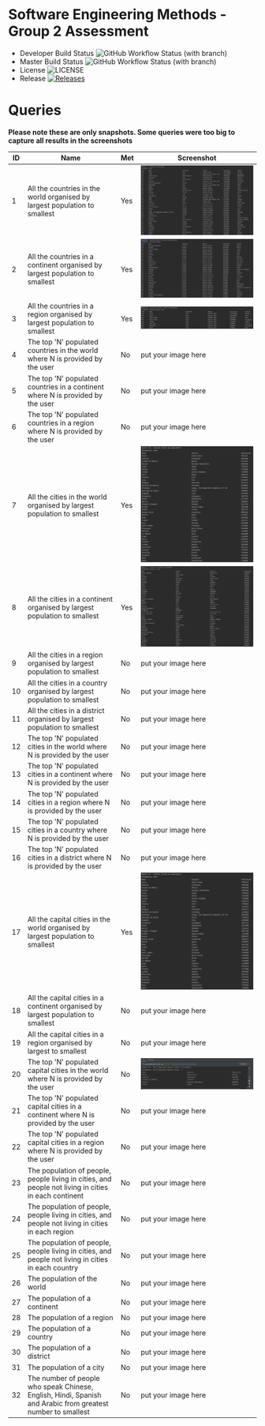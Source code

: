 # Software Engineering Methods - Group 2 Assessment

- Developer Build Status ![GitHub Workflow Status (with branch)](https://img.shields.io/github/actions/workflow/status/MelissaAstbury/SEMPopulationInformation/main.yml?branch=develop)
- Master Build Status ![GitHub Workflow Status (with branch)](https://img.shields.io/github/actions/workflow/status/MelissaAstbury/SEMPopulationInformation/main.yml?branch=master)
- License ![LICENSE](https://img.shields.io/github/license/MelissaAstbury/SEMPopulationInformation.svg?style=flat-square)
- Release [![Releases](https://img.shields.io/github/v/tag/melissaastbury/sempopulationinformation?label=Release&sort=semver)](https://github.com/MelissaAstbury/SEMPopulationInformation/releases)

# Queries 
**Please note these are only snapshots. Some queries were too big to capture all results in the screenshots**

| ID  | Name                                                                                                        | Met | Screenshot                                        |
|-----|-------------------------------------------------------------------------------------------------------------|-----|---------------------------------------------------|
| 1   | All the countries in the world organised by largest population to smallest                                  | Yes | ![img.png](getCountriesByPopulation.png)          |
| 2   | All the countries in a continent organised by largest population to smallest                                | Yes | ![img.png](getCountriesInAContinent.png)          |
| 3   | All the countries in a region organised by largest population to smallest                                   | Yes | ![img.png](getCountriesForRegion.png)             |
| 4   | The top 'N' populated countries in the world where N is provided by the user                                | No  | put your image here                               |
| 5   | The top 'N' populated countries in a continent where N is provided by the user                              | No  | put your image here                               |
| 6   | The top 'N' populated countries in a region where N is provided by the user                                 | No  | put your image here                               |
| 7   | All the cities in the world organised by largest population to smallest                                     | Yes | ![img.png](getCitiesByPopulation.png)             |
| 8   | All the cities in a continent organised by largest population to smallest                                   | Yes | ![img.png](getCitiesForContinentByPopulation.png) |
| 9   | All the cities in a region organised by largest population to smallest                                      | No  | put your image here                               |
| 10  | All the cities in a country organised by largest population to smallest                                     | No  | put your image here                               |
| 11  | All the cities in a district organised by largest population to smallest                                    | No  | put your image here                               |
| 12  | The top 'N' populated cities in the world where N is provided by the user                                   | No  | put your image here                               |
| 13  | The top 'N' populated cities in a continent where N is provided by the user                                 | No  | put your image here                               |
| 14  | The top 'N' populated cities in a region where N is provided by the user                                    | No  | put your image here                               |
| 15  | The top 'N' populated cities in a country where N is provided by the user                                   | No  | put your image here                               |
| 16  | The top 'N' populated cities in a district where N is provided by the user                                  | No  | put your image here                               |
| 17  | All the capital cities in the world organised by largest population to smallest                             | Yes | ![img.png](getCapitalCitiesByPopulation.png)      |
| 18  | All the capital cities in a continent organised by largest population to smallest                           | No  | put your image here                               |
| 19  | All the capital cities in a region organised by largest to smallest                                         | No  | put your image here                               |
| 20  | The top 'N' populated capital cities in the world where N is provided by the user                           | No  | ![img.png](getTopNCapitalCitiesInTheWorld.png)    |
| 21  | The top 'N' populated capital cities in a continent where N is provided by the user                         | No  | put your image here                               |
| 22  | The top 'N' populated capital cities in a region where N is provided by the user                            | No  | put your image here                               |
| 23  | The population of people, people living in cities, and people not living in cities in each continent        | No  | put your image here                               |
| 24  | The population of people, people living in cities, and people not living in cities in each region           | No  | put your image here                               |
| 25  | The population of people, people living in cities, and people not living in cities in each country          | No  | put your image here                               |
| 26  | The population of the world                                                                                 | No  | put your image here                               |
| 27  | The population of a continent                                                                               | No  | put your image here                               |
| 28  | The population of a region                                                                                  | No  | put your image here                               |
| 29  | The population of a country                                                                                 | No  | put your image here                               |
| 30  | The population of a district                                                                                | No  | put your image here                               |
| 31  | The population of a city                                                                                    | No  | put your image here                               |
| 32  | The number of people who speak Chinese, English, Hindi, Spanish and Arabic from greatest number to smallest | No  | put your image here                               |
